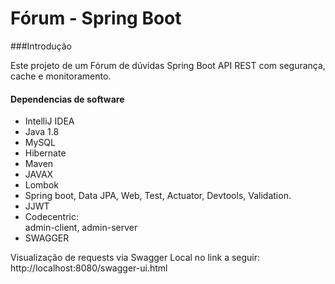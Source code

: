 # Fórum - Spring Boot
###Introdução

Este projeto de um Fórum de dúvidas Spring Boot API REST com segurança, cache e monitoramento.

#### Dependencias de software

- IntelliJ IDEA
- Java 1.8
- MySQL
- Hibernate
- Maven
- JAVAX
- Lombok
- Spring boot, 
	Data JPA, 
	Web, 
	Test, 
	Actuator,
	Devtools, 
	Validation.
- JJWT
- Codecentric:  
    admin-client, 
    admin-server
 - SWAGGER
    
 Visualização de requests via Swagger Local no link a seguir: http://localhost:8080/swagger-ui.html	
    